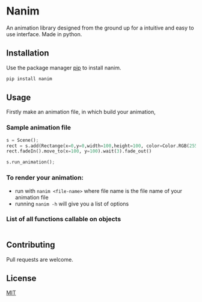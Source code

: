 
# Nanim

An animation library designed from the ground up for a intuitive and easy to use interface. Made in python.

## Installation

Use the package manager [pip](https://pip.pypa.io/en/stable/) to install nanim.

```bash
pip install nanim
```

## Usage
Firstly make an animation file, in which build your animation,

### Sample animation file
```python
s = Scene();
rect = s.add(Rectange(x=0,y=0,width=100,height=100, color=Color.RGB(255,0,0)));
rect.fadeIn().move_to(x=100, y=100).wait(3).fade_out()

s.run_animation();
```

### To render your animation:
- run with `nanim <file-name>` where file name is the file name of your animation file
- running `nanim -h` will give you a list of options

### List of all functions callable on objects
```python


```


## Contributing
Pull requests are welcome. 

## License
[MIT](https://choosealicense.com/licenses/mit/)
